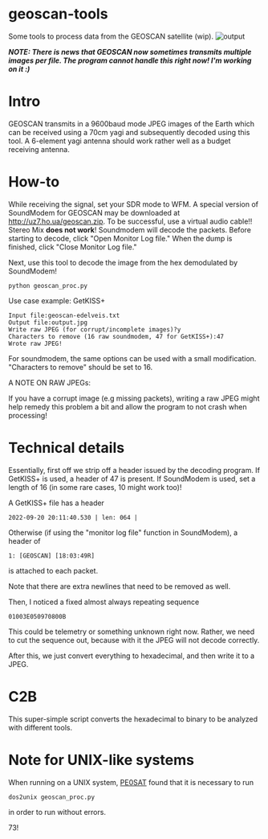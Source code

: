 # geoscan-tools
Some tools to process data from the GEOSCAN satellite (wip). 
![output](https://user-images.githubusercontent.com/114111180/192885196-7b54cd63-fa24-4f51-977f-e8b944e0417c.jpg)

***NOTE: There is news that GEOSCAN now sometimes transmits multiple images per file. The program cannot handle this right now! I'm working on it :)***
# Intro

GEOSCAN transmits in a 9600baud mode JPEG images of the Earth which can be received using a 70cm yagi and subsequently decoded using this tool. A 6-element yagi antenna should work rather well as a budget receiving antenna. 

# How-to
While receiving the signal, set your SDR mode to WFM. A special version of SoundModem for GEOSCAN may be downloaded at http://uz7.ho.ua/geoscan.zip. To be successful, use a virtual audio cable!! Stereo Mix **does not work**! Soundmodem will decode the packets. Before starting to decode, click "Open Monitor Log file." When the dump is finished, click "Close Monitor Log file."

Next, use this tool to decode the image from the hex demodulated by SoundModem!

```
python geoscan_proc.py
``` 

Use case example: GetKISS+

```
Input file:geoscan-edelveis.txt
Output file:output.jpg
Write raw JPEG (for corrupt/incomplete images)?y
Characters to remove (16 raw soundmodem, 47 for GetKISS+):47
Wrote raw JPEG!
``` 

For soundmodem, the same options can be used with a small modification. "Characters to remove" should be set to 16. 

A NOTE ON RAW JPEGs:

If you have a corrupt image (e.g missing packets), writing a raw JPEG might help remedy this problem a bit and allow the program to not crash when processing!

# Technical details

Essentially, first off we strip off a header issued by the decoding program. If GetKISS+ is used, a header of 47 is present. If SoundModem is used, set a length of 16 (in some rare cases, 10 might work too)!

A GetKISS+ file has a header
```
2022-09-20 20:11:40.530 | len: 064 |
``` 

Otherwise (if using the "monitor log file" function in SoundModem), a header of 
```
1: [GEOSCAN] [18:03:49R]
``` 
is attached to each packet. 

Note that there are extra newlines that need to be removed as well. 

Then, I noticed a fixed almost always repeating sequence 

```
01003E050970800B
``` 
This could be telemetry or something unknown right now. Rather, we need to cut the sequence out, because with it the JPEG will not decode correctly. 

After this, we just convert everything to hexadecimal, and then write it to a JPEG. 

# C2B

This super-simple script converts the hexadecimal to binary to be analyzed with different tools. 

# Note for UNIX-like systems
When running on a UNIX system, [PE0SAT](https://community.libre.space/u/PE0SAT) found that it is necessary to run 
```
dos2unix geoscan_proc.py
```
in order to run without errors. 

73!
